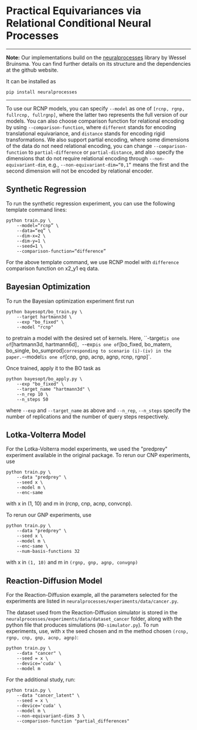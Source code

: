 # Practical Equivariances via Relational Conditional Neural Processes

_____
**Note:** Our implementations build on the [neuralprocesses](http://github.com/wesselb/neuralprocesses) library by Wessel Bruinsma. 
You can find further details on its structure and the dependencies at the github website.

It can be installed as 
```
pip install neuralprocesses
```
_______



To use our RCNP models, you can specify `--model` as one of `[rcnp, rgnp, fullrcnp, fullrgnp]`, where the latter two represents the full version of our models. You can also choose comparison function for relational encoding by using `--comparison-function`, where `different` stands for encoding translational equivariance, and `distance` stands for encoding rigid transformations.
We also support partial encoding, where some dimensions of the data do not need relational encoding, you can change `--comparison-function` to `partial-difference` or `partial-distance`, and also specify the dimensions that do not require relational encoding through `--non-equivariant-dim`, e.g., `--non-equivariant-dim=“0,1”` means the first and the second dimension will not be encoded by relational encoder.

## Synthetic Regression
To run the synthetic regression experiment, you can use the following template command lines:
```angular2html
python train.py \
    --model=“rcnp” \
    --data=“eq” \
    --dim-x=2 \
    --dim-y=1 \
    --seed=1 \
    --comparison-function=“difference”
```
For the above template command, we use RCNP model with `difference` comparison function on x2_y1 eq data.


## Bayesian Optimization
To run the Bayesian optimization experiment first run 
```
python bayesopt/bo_train.py \
    --target hartmann3d \
    --exp "bo_fixed" \
    --model "rcnp"
 ```
to pretrain a model with the desired set of kernels. Here, ``-target` is one of `[hartmann3d, hartmann6d]`, `--exp` is one of `[bo_fixed, bo_matern, bo_single, bo_sumprod]` corresponding to scenario (i)-(iv) in the paper. `--model` is one of `[cnp, gnp, acnp, agnp, rcnp, rgnp]`.

Once trained, apply it to the BO task as
```
python bayesopt/bo_apply.py \
    --exp "bo_fixed" \
    --target_name "hartmann3d" \
    --n_rep 10 \
    --n_steps 50
 ```
where `--exp` and `--target_name` as above and `--n_rep`, `--n_steps` specify the number of replications and the number of query steps respectively.


## Lotka-Volterra Model
For the Lotka-Volterra model experiments, we used the "predprey" experiment available in the original package.
To rerun our CNP experiments, use
```
python train.py \
    --data "predprey" \ 
    --seed x \ 
    --model m \
    --enc-same
```

with x in (1, 10) and m in (rcnp, cnp, acnp, convcnp).

To rerun our GNP experiments, use
```
python train.py \
    --data "predprey" \
    --seed x \
    --model m \
    --enc-same \
    --num-basis-functions 32
```
with x in `(1, 10)` and m in `(rgnp, gnp, agnp, convgnp)`



## Reaction-Diffusion Model
For the Reaction-Diffusion example, all the parameters selected for the experiments are listed in `neuralprocesses/experiments/data/cancer.py`. 

The dataset used from the Reaction-Diffusion simulator is stored in the `neuralprocesses/experiments/data/dataset_cancer` folder, along with the python file that produces simulations (`RD-simulator.py`).
To run experiments, use, with x the seed chosen and m the method chosen `(rcnp, rgnp, cnp, gnp, acnp, agnp)`:
```
python train.py \
    --data "cancer" \
    --seed = x \
    --device='cuda' \
    --model m
```
For the additional study, run:
```
python train.py \
    --data "cancer_latent" \
    --seed = x \
    --device='cuda' \
    --model m \ 
    --non-equivariant-dims 3 \
    --comparison-function "partial_differences"
```







